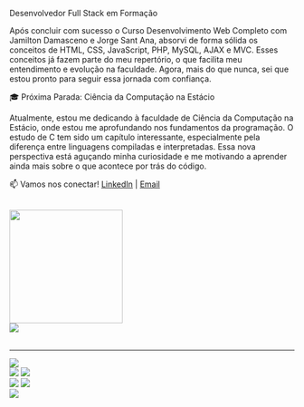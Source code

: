 Desenvolvedor Full Stack em Formação

Após concluir com sucesso o Curso Desenvolvimento Web Completo com Jamilton Damasceno e Jorge Sant Ana, absorvi de forma sólida os conceitos de HTML, CSS, JavaScript, PHP, MySQL, AJAX e MVC. Esses conceitos já fazem parte do meu repertório, o que facilita meu entendimento e evolução na faculdade. Agora, mais do que nunca, sei que estou pronto para seguir essa jornada com confiança.

🎓 Próxima Parada: Ciência da Computação na Estácio

Atualmente, estou me dedicando à faculdade de Ciência da Computação na Estácio, onde estou me aprofundando nos fundamentos da programação. O estudo de C tem sido um capítulo interessante, especialmente pela diferença entre linguagens compiladas e interpretadas. Essa nova perspectiva está aguçando minha curiosidade e me motivando a aprender ainda mais sobre o que acontece por trás do código.

📫 Vamos nos conectar! [LinkedIn]([https://www.linkedin.com/in/seu-perfil](https://www.linkedin.com/in/eduardo-rozemback-albini-4aa839221)) | [Email](mailto:eduardo.albini.86@gmail.com)

<br>
<img width="200px" src="https://media.giphy.com/media/fsc7c7TYKulQ4lmmAo/giphy.gif">
<div>
     <a href="https://api.whatsapp.com/send?phone=5541984171747" target="_blank"><img src="https://img.shields.io/badge/WhatsApp-25D366?style=for-the-badge&logo=whatsapp&logoColor=white"></a>
</div>
<br>
<hr>

<div>
   <img src="https://img.shields.io/badge/Visual_Studio_Code-0078D4?style=for-the-badge&logo=visual%20studio%20code&logoColor=white"> 
</div>
<div>
     <img src="https://img.shields.io/badge/HTML5-E34F26?style=for-the-badge&logo=html5&logoColor=white">
     <img src="https://img.shields.io/badge/CSS3-1572B6?style=for-the-badge&logo=css3&logoColor=white">
</div>
<div>
     <img src="https://img.shields.io/badge/JavaScript-323330?style=for-the-badge&logo=javascript&logoColor=F7DF1E">
     <img src="https://img.shields.io/badge/PHP-777BB4?style=for-the-badge&logo=php&logoColor=white" />
</div>
<div>
     <img src="https://img.shields.io/badge/gimp-5C5543?style=for-the-badge&logo=gimp&logoColor=white">
</div>




     
     

  
